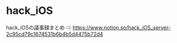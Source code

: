 # hack_iOS

hack_iOSの議事録まとめ ⇨
https://www.notion.so/hack_iOS_server-2c95cd79c1674531b6b4b5d4475b72d4

